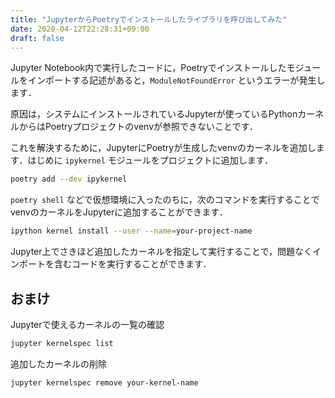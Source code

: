 ```yaml
---
title: "JupyterからPoetryでインストールしたライブラリを呼び出してみた"
date: 2020-04-12T22:28:31+09:00
draft: false
---
```


Jupyter Notebook内で実行したコードに，Poetryでインストールしたモジュールをインポートする記述があると，`ModuleNotFoundError` というエラーが発生します．

原因は，システムにインストールされているJupyterが使っているPythonカーネルからはPoetryプロジェクトのvenvが参照できないことです．

これを解決するために，JupyterにPoetryが生成したvenvのカーネルを追加します．はじめに `ipykernel` モジュールをプロジェクトに追加します．

```bash
poetry add --dev ipykernel
```

`poetry shell` などで仮想環境に入ったのちに，次のコマンドを実行することでvenvのカーネルをJupyterに追加することができます．

```bash
ipython kernel install --user --name=your-project-name
```

Jupyter上でさきほど追加したカーネルを指定して実行することで，問題なくインポートを含むコードを実行することができます．

## おまけ

Jupyterで使えるカーネルの一覧の確認

```bash
jupyter kernelspec list
```

追加したカーネルの削除

```bash
jupyter kernelspec remove your-kernel-name
```


